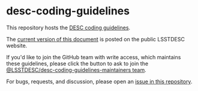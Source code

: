 # desc-coding-guidelines

This repository hosts the [DESC coding guidelines](guidelines.md).

The [current version of this document](https://lsstdesc.org/assets/pdf/docs/DESC_Coding_Guidelines_latest.pdf) is posted on the public LSSTDESC website.

If you'd like to join the GitHub team with write access, which maintains these guidelines, please click the button to ask to join the [@LSSTDESC/desc-coding-guidelines-maintainers team](https://github.com/orgs/LSSTDESC/teams/desc-coding-guidelines-maintainers/members).

For bugs, requests, and discussion, please open an [issue in this repository](https://github.com/LSSTDESC/desc-coding-guidelines/issues).
